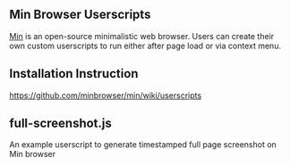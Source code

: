 ## Min Browser Userscripts
[Min](https://minbrowser.org) is an open-source minimalistic web browser. Users can create their own custom userscripts to run either after page load or via context menu. 

## Installation Instruction
https://github.com/minbrowser/min/wiki/userscripts

## full-screenshot.js
An example userscript to generate timestamped full page screenshot on Min browser
